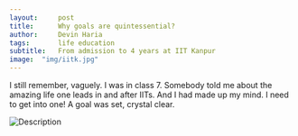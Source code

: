 ```yaml
---
layout:     post
title:      Why goals are quintessential?
author:     Devin Haria
tags: 		life education
subtitle:  	From admission to 4 years at IIT Kanpur
image:  "img/iitk.jpg"  
---
```

<!-- Start Writing Below in Markdown -->

I still remember, vaguely. I was in class 7. Somebody told me about the amazing life one leads in and after IITs. And I had made up my mind. I need to get into one! A goal was set, crystal clear. 

![Description](http://devinharia.github.io/blog/img/iitk.jpg)
